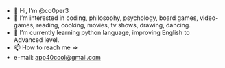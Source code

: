 - 👋 Hi, I’m @co0per3
- 👀 I’m interested in coding, philosophy, psychology, board games, video-games, reading, cooking, movies, tv shows, drawing, dancing.
- 🌱 I’m currently learning python language, improving English to Advanced level. 
- 📫 How to reach me =>
-  e-mail: app40cool@gmail.com

<!---
co0per3/co0per3 is a ✨ special ✨ repository because its `README.md` (this file) appears on your GitHub profile.
You can click the Preview link to take a look at your changes.
--->
